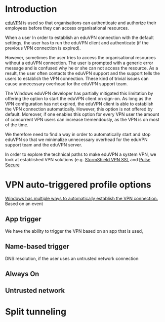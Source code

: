 # Introduction
[eduVPN](https://www.eduvpn.org) is used so that organisations can authenticate and authorize their employees before they can access organisational resources.

When a user In order to establish an eduVPN connection with the default settings, the user has to run the eduVPN client and authenticate (if the previous VPN connection is expired).

However, sometimes the user tries to access the organisational resources without a eduVPN connection. The user is prompted with a generic error message and is confused why he or she can not access the resource. As a result, the user often contacts the eduVPN support and the support tells the users to establish the VPN connection. These kind of trivial issues can cause unnecessary overhead for the eduVPN support team.  



The Windows eduVPN developer has partially mitigated this limitation by offering the option to start the eduVPN client on sign-on. As long as the VPN configuration has not expired, the eduVPN client is able to establish the VPN connection automatically. However, this option is not offered by default. Moreover, if one enables this option for every VPN user the amount of concurrent VPN users can increase tremendously, as the VPN is on most of the time.

We therefore need to find a way in order to automatically start and stop eduVPN so that we minimalize unnecessary overhead for the eduVPN support team and the eduVPN server. 

In order to explore the technical paths to make eduVPN a system VPN, we look at established VPN solutions  (e.g. [StormShield VPN SSL](https://vpn.stormshield.eu/) and [Pulse Secure](https://www.pulsesecure.net/products/remote-access-overview)

# VPN auto-triggered profile options
[Windows has multiple ways to automatically establish the VPN connection.](https://docs.microsoft.com/en-us/windows/security/identity-protection/vpn/vpn-auto-trigger-profile) 
Based on an event 
## App trigger
We have the ability to trigger the VPN based on an app that is used, 


## Name-based trigger
DNS resolution, if the user uses an untrusted network connection

## Always On

## Untrusted network

# Split tunneling

